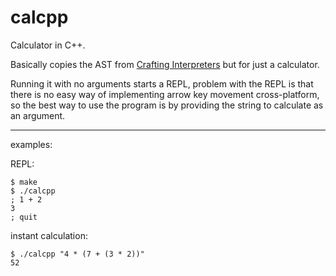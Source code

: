 # calcpp

Calculator in C++.

Basically copies the AST from [Crafting Interpreters](https://craftinginterpreters.com) but for just a calculator.

Running it with no arguments starts a REPL, problem with the REPL is that there is no easy way of implementing arrow key movement cross-platform, so the best way to use the program is by providing the string to calculate as an argument.

---

examples:

REPL:
```console
$ make
$ ./calcpp
; 1 + 2
3
; quit
```

instant calculation:
```console
$ ./calcpp "4 * (7 + (3 * 2))"
52
```

